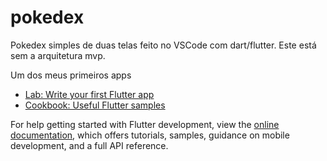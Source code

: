 # pokedex

Pokedex simples de duas telas feito no VSCode com dart/flutter.
Este está sem a arquitetura mvp.

Um dos meus primeiros apps

- [Lab: Write your first Flutter app](https://docs.flutter.dev/get-started/codelab)
- [Cookbook: Useful Flutter samples](https://docs.flutter.dev/cookbook)

For help getting started with Flutter development, view the
[online documentation](https://docs.flutter.dev/), which offers tutorials,
samples, guidance on mobile development, and a full API reference.
